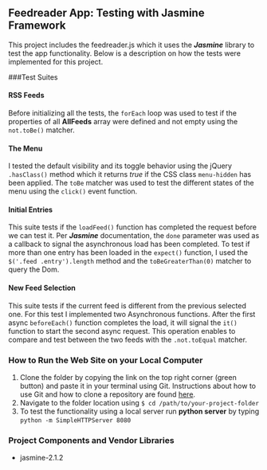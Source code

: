## Feedreader App: Testing with Jasmine Framework
This project includes the feedreader.js which it uses the **_Jasmine_** library to test the app functionality. Below is a description on how the tests were implemented for this project.

###Test Suites
#### RSS Feeds
Before initializing all the tests, the ```forEach``` loop was used to test if the properties of all **AllFeeds** array were defined and not empty using the ```not.toBe()``` matcher.

#### The Menu
I tested the default visibility and its toggle behavior using the jQuery ```.hasClass()``` method which it returns _true_ if the CSS class ```menu-hidden``` has been applied. The ```toBe``` matcher was used to test the different states of the menu using the ```click()``` event function.

#### Initial Entries
This suite tests if the ```loadFeed()``` function has completed the request before we can test it. Per **_Jasmine_** documentation, the ```done``` parameter was used as a callback to signal the asynchronous load has been completed. To test if more than one entry has been loaded in the ```expect()``` function, I used the ```$('.feed .entry').length``` method and the ```toBeGreaterThan(0)``` matcher to query the Dom.

#### New Feed Selection
This suite tests if the current feed  is different from the previous selected one. For this test I implemented two Asynchronous functions. After the first async ```beforeEach()``` function completes the load, it will signal the ```it()``` function to start the second async request. This operation enables to compare and test between the two feeds with the ```.not.toEqual``` matcher.

### How to Run the Web Site on your Local Computer
1. Clone the folder by copying the link on the top right corner (green button) and paste it in your terminal using Git. Instructions about how to use Git and how to clone a repository are found [here](https://help.github.com/articles/adding-an-existing-project-to-github-using-the-command-line/).
2. Navigate to the folder location using ```$ cd /path/to/your-project-folder```
3. To test the functionality using a local server run **python server** by typing ```python -m SimpleHTTPServer 8080```

### Project Components and Vendor Libraries
* jasmine-2.1.2

